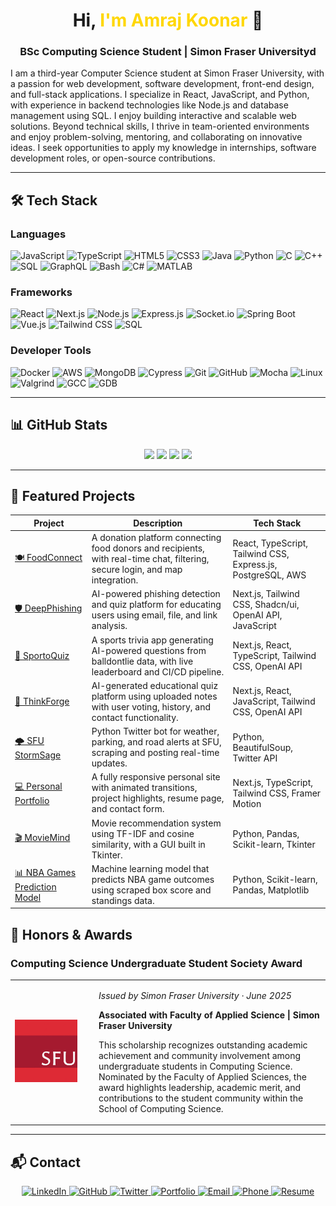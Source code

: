 <h1 align="center">Hi, <span style="color:gold;">I'm Amraj Koonar</span> 👋</h1>

<h3 align="center">BSc Computing Science Student | Simon Fraser Universityd</h3>

I am a third-year Computer Science student at Simon Fraser University, with a passion for web development, software development, front-end design, and full-stack applications. I specialize in React, JavaScript, and Python, with experience in backend technologies like Node.js and database management using SQL. I enjoy building interactive and scalable web solutions. Beyond technical skills, I thrive in team-oriented environments and enjoy problem-solving, mentoring, and collaborating on innovative ideas. I seek opportunities to apply my knowledge in internships, software development roles, or open-source contributions.

---

## 🛠️ Tech Stack

### **Languages**
![JavaScript](https://img.shields.io/badge/JavaScript-F7DF1E?style=for-the-badge&logo=javascript&logoColor=black)
![TypeScript](https://img.shields.io/badge/TypeScript-3178C6?style=for-the-badge&logo=typescript&logoColor=white)
![HTML5](https://img.shields.io/badge/HTML5-E34F26?style=for-the-badge&logo=html5&logoColor=white)
![CSS3](https://img.shields.io/badge/CSS3-1572B6?style=for-the-badge&logo=css3&logoColor=white)
![Java](https://img.shields.io/badge/Java-007396?style=for-the-badge&logo=java&logoColor=white)
![Python](https://img.shields.io/badge/Python-3776AB?style=for-the-badge&logo=python&logoColor=white)
![C](https://img.shields.io/badge/C-00599C?style=for-the-badge&logo=c&logoColor=white)
![C++](https://img.shields.io/badge/C++-00599C?style=for-the-badge&logo=c%2B%2B&logoColor=white)
![SQL](https://img.shields.io/badge/SQL-4479A1?style=for-the-badge&logo=sql&logoColor=white)
![GraphQL](https://img.shields.io/badge/GraphQL-E10098?style=for-the-badge&logo=graphql&logoColor=white)
![Bash](https://img.shields.io/badge/Bash-121011?style=for-the-badge&logo=gnu-bash&logoColor=white)
![C#](https://img.shields.io/badge/C%23-239120?style=for-the-badge&logo=c-sharp&logoColor=white)
![MATLAB](https://img.shields.io/badge/MATLAB-0076A8?style=for-the-badge&logo=MathWorks&logoColor=white)


### **Frameworks**
![React](https://img.shields.io/badge/React-20232A?style=for-the-badge&logo=react&logoColor=61DAFB)
![Next.js](https://img.shields.io/badge/Next.js-000000?style=for-the-badge&logo=next.js&logoColor=white)
![Node.js](https://img.shields.io/badge/Node.js-339933?style=for-the-badge&logo=nodedotjs&logoColor=white)
![Express.js](https://img.shields.io/badge/Express.js-000000?style=for-the-badge&logo=express&logoColor=white)
![Socket.io](https://img.shields.io/badge/Socket.io-010101?style=for-the-badge&logo=socket.io&logoColor=white)
![Spring Boot](https://img.shields.io/badge/Spring_Boot-6DB33F?style=for-the-badge&logo=spring-boot&logoColor=white)
![Vue.js](https://img.shields.io/badge/Vue.js-35495E?style=for-the-badge&logo=vue.js&logoColor=4FC08D)
![Tailwind CSS](https://img.shields.io/badge/Tailwind_CSS-38B2AC?style=for-the-badge&logo=tailwind-css&logoColor=white)
![SQL](https://img.shields.io/badge/PostgreSQL-4169E1?style=for-the-badge&logo=postgresql&logoColor=white)


### **Developer Tools**
![Docker](https://img.shields.io/badge/Docker-2496ED?style=for-the-badge&logo=docker&logoColor=white)
![AWS](https://img.shields.io/badge/AWS-232F3E?style=for-the-badge&logo=amazon-aws&logoColor=white)
![MongoDB](https://img.shields.io/badge/MongoDB-47A248?style=for-the-badge&logo=mongodb&logoColor=white)
![Cypress](https://img.shields.io/badge/Cypress-17202C?style=for-the-badge&logo=cypress&logoColor=white)
![Git](https://img.shields.io/badge/Git-F05032?style=for-the-badge&logo=git&logoColor=white)
![GitHub](https://img.shields.io/badge/GitHub-181717?style=for-the-badge&logo=github&logoColor=white)
![Mocha](https://img.shields.io/badge/Mocha-8D6748?style=for-the-badge&logo=mocha&logoColor=white)
![Linux](https://img.shields.io/badge/Linux-FCC624?style=for-the-badge&logo=linux&logoColor=black)
![Valgrind](https://img.shields.io/badge/Valgrind-3E8EDE?style=for-the-badge&logo=valgrind&logoColor=white)
![GCC](https://img.shields.io/badge/GCC-00599C?style=for-the-badge&logo=gnu&logoColor=white)
![GDB](https://img.shields.io/badge/GDB-00599C?style=for-the-badge&logo=gnu&logoColor=white)

---

## 📊 GitHub Stats

<p align="center">
  <img src="https://github-readme-stats.vercel.app/api?username=AmrajKoonar&show_icons=true&theme=tokyonight&hide_border=true" />
  <img src="https://github-readme-stats.vercel.app/api/top-langs/?username=AmrajKoonar&layout=compact&theme=tokyonight&hide_border=true" />
  <img src="https://streak-stats.demolab.com/?user=AmrajKoonar&theme=tokyonight&hide_border=true" />
  <img src="https://github-profile-trophy.vercel.app/?username=AmrajKoonar&theme=tokyonight&margin-w=5&margin-h=5" />
</p>

---

## 🚀 Featured Projects

| **Project** | **Description** | **Tech Stack** |
|------------|-----------------|----------------|
| [🍽️ FoodConnect](https://github.com/AmrajKoonar/Food-Connect) | A donation platform connecting food donors and recipients, with real-time chat, filtering, secure login, and map integration. | React, TypeScript, Tailwind CSS, Express.js, PostgreSQL, AWS |
| [🛡️ DeepPhishing](https://github.com/CMPT-276-SPRING-2025/final-project-06-valleys) | AI-powered phishing detection and quiz platform for educating users using email, file, and link analysis. | Next.js, Tailwind CSS, Shadcn/ui, OpenAI API, JavaScript |
| [🏀 SportoQuiz](https://github.com/AmrajKoonar/SportoQuiz) | A sports trivia app generating AI-powered questions from balldontlie data, with live leaderboard and CI/CD pipeline. | Next.js, React, TypeScript, Tailwind CSS, OpenAI API |
| [🧠 ThinkForge](https://github.com/AmrajKoonar/ThinkForge) | AI-generated educational quiz platform using uploaded notes with user voting, history, and contact functionality. | Next.js, React, JavaScript, Tailwind CSS, OpenAI API |
| [🌩️ SFU StormSage](https://github.com/AmrajKoonar/SFU-StormSage) | Python Twitter bot for weather, parking, and road alerts at SFU, scraping and posting real-time updates. | Python, BeautifulSoup, Twitter API |
| [💻 Personal Portfolio](https://github.com/AmrajKoonar/AmrajKoonar.github.io) | A fully responsive personal site with animated transitions, project highlights, resume page, and contact form. | Next.js, TypeScript, Tailwind CSS, Framer Motion |
| [🎬 MovieMind](https://github.com/AmrajKoonar/MovieMind) | Movie recommendation system using TF-IDF and cosine similarity, with a GUI built in Tkinter. | Python, Pandas, Scikit-learn, Tkinter |
| [📊 NBA Games Prediction Model](https://github.com/AmrajKoonar/NBA-Games-Prediction-Model) | Machine learning model that predicts NBA game outcomes using scraped box score and standings data. | Python, Scikit-learn, Pandas, Matplotlib |


## 🏅 Honors & Awards

### Computing Science Undergraduate Student Society Award

<table>
<tr>
<td width="120">
  <img src="https://raw.githubusercontent.com/AmrajKoonar/AmrajKoonar/main/sfu_logo.JPG" alt="SFU Logo" width="100" height="100" />
</td>
<td>

*Issued by Simon Fraser University · June 2025*

**Associated with Faculty of Applied Science | Simon Fraser University**

This scholarship recognizes outstanding academic achievement and community involvement among undergraduate students in Computing Science. Nominated by the Faculty of Applied Sciences, the award highlights leadership, academic merit, and contributions to the student community within the School of Computing Science.

</td>
</tr>
</table>



---

## 📬 Contact

<p align="center">

  <a href="https://www.linkedin.com/in/amraj-koonar/" target="_blank">
  <img src="https://img.shields.io/badge/LinkedIn-0A66C2?style=for-the-badge&logo=linkedin&logoColor=white" alt="LinkedIn">
  </a>
  <a href="https://github.com/amrajkoonar" target="_blank">
    <img src="https://img.shields.io/badge/GitHub-181717?style=for-the-badge&logo=github&logoColor=white" alt="GitHub">
  </a>
  <a href="https://twitter.com/amrajkoonar" target="_blank">
    <img src="https://img.shields.io/badge/Twitter-1DA1F2?style=for-the-badge&logo=twitter&logoColor=white" alt="Twitter">
  </a>
  <a href="https://amrajkoonar.github.io/" target="_blank">
    <img src="https://img.shields.io/badge/Portfolio-FF5722?style=for-the-badge&logo=web&logoColor=white" alt="Portfolio">
  </a>
  <a href="mailto:ask36@sfu.ca">
    <img src="https://img.shields.io/badge/Email-ask36@sfu.ca-D14836?style=for-the-badge&logo=gmail&logoColor=white" alt="Email">
  </a>
  <a href="tel:+12365186264">
    <img src="https://img.shields.io/badge/Phone-236--518--6264-007ACC?style=for-the-badge&logo=phone&logoColor=white" alt="Phone">
  </a>
  <a href="https://github.com/AmrajKoonar/AmrajKoonar/blob/main/Amraj_Koonar_Resume.pdf" target="_blank">
    <img src="https://img.shields.io/badge/Resume-View--PDF-4CAF50?style=for-the-badge&logo=adobe-acrobat-reader&logoColor=white" alt="Resume">
  </a>
</p>






